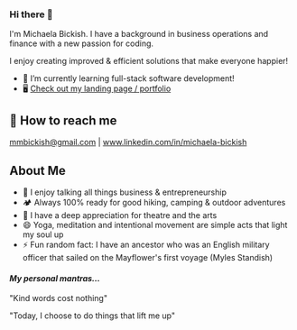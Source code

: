 ### Hi there 👋

I'm Michaela Bickish. I have a background in business operations and finance with a new passion for coding. 

I enjoy creating improved & efficient solutions that make everyone happier!

- 🔭 I’m currently learning full-stack software development!
- 🖥 <a href ="https://michaelabickish.github.io/portfolio/">Check out my landing page / portfolio</a>

## 📩 How to reach me
mmbickish@gmail.com | www.linkedin.com/in/michaela-bickish

## About Me
- 💬 I enjoy talking all things business & entrepreneurship
- 🏕 Always 100% ready for good hiking, camping & outdoor adventures
- 🎵 I have a deep appreciation for theatre and the arts
- 😄 Yoga, meditation and intentional movement are simple acts that light my soul up
- ⚡ Fun random fact: I have an ancestor who was an English military officer that sailed on the Mayflower's first voyage (Myles Standish)


#### *My personal mantras...*

"Kind words cost nothing"

"Today, I choose to do things that lift me up"






<!--
**MichaelaBickish/MichaelaBickish** is a ✨ _special_ ✨ repository because its `README.md` (this file) appears on your GitHub profile.

Here are some ideas to get you started:

📫
-  Check out what I'm currently working on ...
- 👯 I’m looking to collaborate on ...
- 🤔 I’m looking for help with ...
🌱 

-  Pronouns: ...

-->

